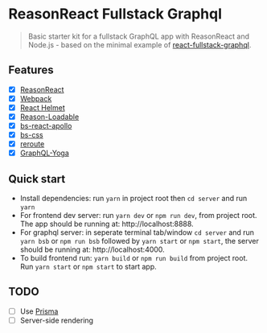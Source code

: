 # ReasonReact Fullstack Graphql

> Basic starter kit for a fullstack GraphQL app with ReasonReact and Node.js - based on the minimal example of [react-fullstack-graphql](https://github.com/graphql-boilerplates/react-fullstack-graphql).

## Features

* [x] [ReasonReact](https://reasonml.github.io/reason-react/)
* [x] [Webpack](https://webpack.js.org/)
* [x] [React Helmet](https://github.com/nfl/react-helmet)
* [x] [Reason-Loadable](https://github.com/kMeillet/reason-loadable)
* [x] [bs-react-apollo](https://github.com/zenlist/bs-react-apollo)
* [x] [bs-css](https://github.com/SentiaAnalytics/bs-css)
* [x] [reroute](https://github.com/callstack/reroute)
* [x] [GraphQL-Yoga](https://github.com/graphcool/graphql-yoga)

## Quick start

* Install dependencies: run `yarn` in project root then `cd server` and run `yarn`
* For frontend dev server: run `yarn dev` or `npm run dev`, from project root. The app should be running at: http://localhost:8888.
* For graphql server: in seperate terminal tab/window `cd server` and run `yarn bsb` or `npm run bsb` followed by `yarn start` or `npm start`, the server should be running at: http://localhost:4000.
* To build frontend run: `yarn build` or `npm run build` from project root. Run `yarn start` or `npm start` to start app.

## TODO

* [ ] Use [Prisma](https://www.prisma.io/)
* [ ] Server-side rendering
